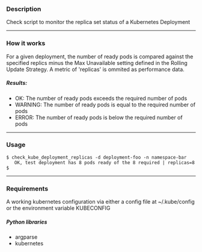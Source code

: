 ### Description
Check script to monitor the replica set status of a Kubernetes Deployment

---

### How it works
For a given deployment,  the number of ready pods is compared against the specified replics minus the Max Unavailable setting defined in the Rolling Update Strategy.  A metric of 'replicas' is ommited as performance data.

##### Results:
* OK: The number of ready pods exceeds the required number of pods
* WARNING: The number of ready pods is equal to the required number of pods
* ERROR:  The number of ready pods is below the required number of pods

---

### Usage
```
$ check_kube_deployment_replicas -d deployment-foo -n namespace-bar
   OK, test deployment has 8 pods ready of the 8 required | replicas=8
$
```
---

### Requirements
A working kubernetes configuration via either a config file at ~/.kube/config or the environment variable KUBECONFIG
 
##### Python libraries
* argparse
* kubernetes
